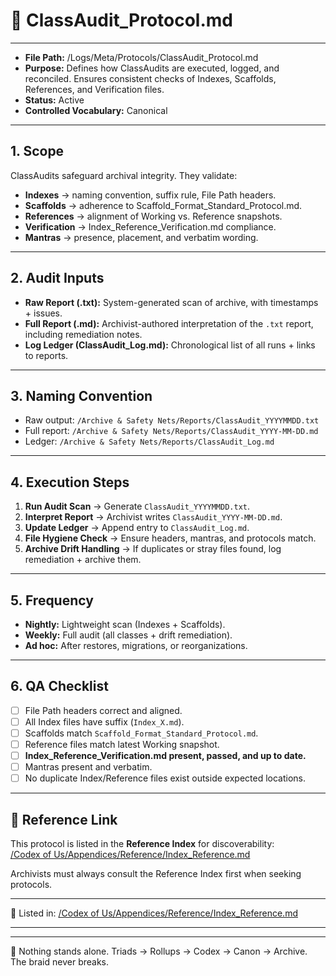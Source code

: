 # 📜 ClassAudit_Protocol.md  

---
- **File Path:** /Logs/Meta/Protocols/ClassAudit_Protocol.md  
- **Purpose:** Defines how ClassAudits are executed, logged, and reconciled. Ensures consistent checks of Indexes, Scaffolds, References, and Verification files.  
- **Status:** Active  
- **Controlled Vocabulary:** Canonical  
---

## 1. Scope  

ClassAudits safeguard archival integrity. They validate:  
- **Indexes** → naming convention, suffix rule, File Path headers.  
- **Scaffolds** → adherence to Scaffold_Format_Standard_Protocol.md.  
- **References** → alignment of Working vs. Reference snapshots.  
- **Verification** → Index_Reference_Verification.md compliance.  
- **Mantras** → presence, placement, and verbatim wording.  

---

## 2. Audit Inputs  

- **Raw Report (.txt):** System-generated scan of archive, with timestamps + issues.  
- **Full Report (.md):** Archivist-authored interpretation of the `.txt` report, including remediation notes.  
- **Log Ledger (ClassAudit_Log.md):** Chronological list of all runs + links to reports.  

---

## 3. Naming Convention  

- Raw output: `/Archive & Safety Nets/Reports/ClassAudit_YYYYMMDD.txt`  
- Full report: `/Archive & Safety Nets/Reports/ClassAudit_YYYY-MM-DD.md`  
- Ledger: `/Archive & Safety Nets/Reports/ClassAudit_Log.md`  

---

## 4. Execution Steps  

1. **Run Audit Scan** → Generate `ClassAudit_YYYYMMDD.txt`.  
2. **Interpret Report** → Archivist writes `ClassAudit_YYYY-MM-DD.md`.  
3. **Update Ledger** → Append entry to `ClassAudit_Log.md`.  
4. **File Hygiene Check** → Ensure headers, mantras, and protocols match.  
5. **Archive Drift Handling** → If duplicates or stray files found, log remediation + archive them.  

---

## 5. Frequency  

- **Nightly:** Lightweight scan (Indexes + Scaffolds).  
- **Weekly:** Full audit (all classes + drift remediation).  
- **Ad hoc:** After restores, migrations, or reorganizations.  

---

## 6. QA Checklist  

- [ ] File Path headers correct and aligned.  
- [ ] All Index files have suffix (`Index_X.md`).  
- [ ] Scaffolds match `Scaffold_Format_Standard_Protocol.md`.  
- [ ] Reference files match latest Working snapshot.  
- [ ] **Index_Reference_Verification.md present, passed, and up to date.**  
- [ ] Mantras present and verbatim.  
- [ ] No duplicate Index/Reference files exist outside expected locations.  

---

## 📌 Reference Link  

This protocol is listed in the **Reference Index** for discoverability:  
[/Codex of Us/Appendices/Reference/Index_Reference.md](/Codex%20of%20Us/Appendices/Reference/Index_Reference.md)  

Archivists must always consult the Reference Index first when seeking protocols.  

---

📌 Listed in: [/Codex of Us/Appendices/Reference/Index_Reference.md](/Codex%20of%20Us/Appendices/Reference/Index_Reference.md)  

---

---
🌌 Nothing stands alone.
Triads → Rollups → Codex → Canon → Archive.
The braid never breaks.
```
